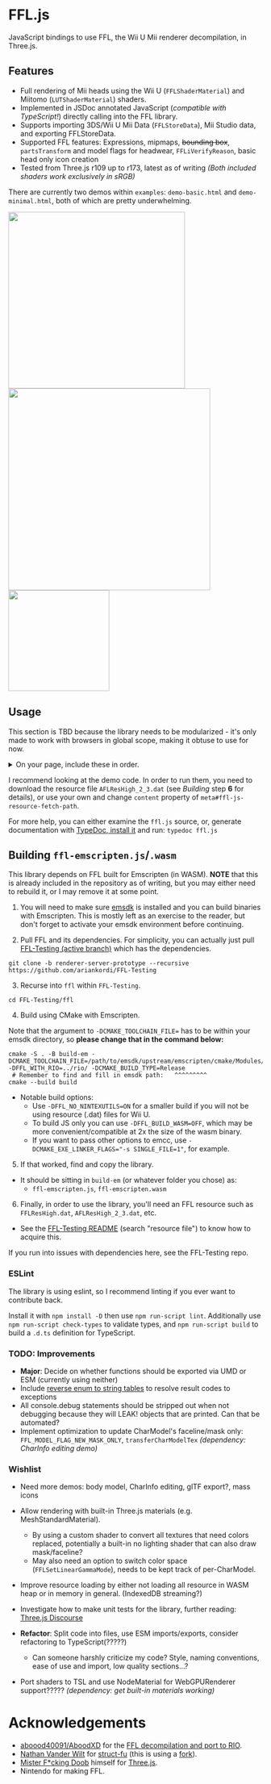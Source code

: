 # FFL.js
JavaScript bindings to use FFL, the Wii U Mii renderer decompilation, in Three.js.

## Features

* Full rendering of Mii heads using the Wii U (`FFLShaderMaterial`) and Miitomo (`LUTShaderMaterial`) shaders.
* Implemented in JSDoc annotated JavaScript (_compatible with TypeScript!_) directly calling into the FFL library.
* Supports importing 3DS/Wii U Mii Data (`FFLStoreData`), Mii Studio data, and exporting FFLStoreData.
* Supported FFL features: Expressions, mipmaps, ~~bounding box~~, `partsTransform` and model flags for headwear, `FFLiVerifyReason`, basic head only icon creation
* Tested from Three.js r109 up to r173, latest as of writing _(Both included shaders work exclusively in sRGB)_

There are currently two demos within `examples`: `demo-basic.html` and `demo-minimal.html`, both of which are pretty underwhelming.

<img width="350" src="https://github.com/user-attachments/assets/853b4159-4cb0-47ac-b929-220299a3017a">

<img width="400" src="https://github.com/user-attachments/assets/7059cc73-463e-4091-baec-642b67ae4993">

<img width="200" src="https://github.com/user-attachments/assets/2376e69b-ef53-49a9-a98f-29d4df0eb1c6">

## Usage
This section is TBD because the library needs to be modularized - it's only made to work with browsers in global scope, making it obtuse to use for now.
<details><summary>On your page, include these in order.</summary>

```html

	<!-- Path/URL to the FFL resource file in `content` (FFLResHigh.dat, AFLResHigh_2_3.dat, etc.) -->
	<meta itemprop="ffl-js-resource-fetch-path" content="AFLResHigh_2_3.dat">
	<!-- Emscripten module (not modularized)/ffl-emscripten.js -->
	<script src="ffl-emscripten.js"></script>

	<!-- Include Three.js. Outdated version 0.137.5 from 2022 included here: -->
	<script src="https://unpkg.com/three@0.137.5/build/three.min.js"></script>

	<script src="struct-fu.js"></script> <!-- Dependency for ffl.js. -->
	<!-- Include shader materials here, such as FFLShaderMaterial. -->
	<script src="FFLShaderMaterial.js"></script>

	<!-- Include ffl.js, must be after Three.js. -->
	<script src="ffl.js"></script>
```

</details>

I recommend looking at the demo code. In order to run them, you need to download the resource file `AFLResHigh_2_3.dat` (see _Building_ step **6** for details), or use your own and change `content` property of `meta#ffl-js-resource-fetch-path`.

For more help, you can either examine the `ffl.js` source, or, generate documentation with [TypeDoc, install it](https://typedoc.org/#quick-start) and run: `typedoc ffl.js`

## Building `ffl-emscripten.js`/`.wasm`

This library depends on FFL built for Emscripten (in WASM). **NOTE** that this is already included in the repository as of writing, but you may either need to rebuild it, or I may remove it at some point.

1. You will need to make sure [emsdk](https://emscripten.org/docs/tools_reference/emsdk.html) is installed and you can build binaries with Emscripten. This is mostly left as an exercise to the reader, but don't forget to activate your emsdk environment before continuing.

2. Pull FFL and its dependencies. For simplicity, you can actually just pull [FFL-Testing (active branch)](https://github.com/ariankordi/FFL-Testing/tree/renderer-server-prototype) which has the dependencies.

```
git clone -b renderer-server-prototype --recursive https://github.com/ariankordi/FFL-Testing
```

3. Recurse into `ffl` within `FFL-Testing`.

```
cd FFL-Testing/ffl
```

4. Build using CMake with Emscripten.

Note that the argument to `-DCMAKE_TOOLCHAIN_FILE=` has to be within your emsdk directory, so **please change that in the command below:**

```
cmake -S . -B build-em -DCMAKE_TOOLCHAIN_FILE=/path/to/emsdk/upstream/emscripten/cmake/Modules/Platform/Emscripten.cmake -DFFL_WITH_RIO=../rio/ -DCMAKE_BUILD_TYPE=Release
 # Remember to find and fill in emsdk path:   ^^^^^^^^^
cmake --build build
```

* Notable build options:
  - Use `-DFFL_NO_NINTEXUTILS=ON` for a smaller build if you will not be using resource (.dat) files for Wii U.
  - To build JS only you can use `-DFFL_BUILD_WASM=OFF`, which may be more convenient/compatible at 2x the size of the wasm binary.
  - If you want to pass other options to emcc, use `-DCMAKE_EXE_LINKER_FLAGS="-s SINGLE_FILE=1"`, for example.

5. If that worked, find and copy the library.
* It should be sitting in `build-em` (or whatever folder you chose) as:
  - `ffl-emscripten.js`, `ffl-emscripten.wasm`

6. Finally, in order to use the library, you'll need an FFL resource such as `FFLResHigh.dat`, `AFLResHigh_2_3.dat`, etc.
  - See the [FFL-Testing README](https://github.com/ariankordi/FFL-Testing/blob/master/README.md) (search "resource file") to know how to acquire this.

If you run into issues with dependencies here, see the FFL-Testing repo.

### ESLint
The library is using eslint, so I recommend linting if you ever want to contribute back.

Install it with `npm install -D` then use `npm run-script lint`. Additionally use `npm run-script check-types` to validate types, and `npm run-script build` to build a `.d.ts` definition for TypeScript.

### TODO: Improvements

* **Major**: Decide on whether functions should be exported via UMD or ESM (currently using neither)
* Include [reverse enum to string tables](https://github.com/ariankordi/FFL-Testing/blob/16dd44c8848e0820e03f8ccb0efa1f09f4bc2dca/include/EnumStrings.h#L8) to resolve result codes to exceptions
* All console.debug statements should be stripped out when not debugging because they will LEAK! objects that are printed. Can that be automated?
* Implement optimization to update CharModel's faceline/mask only: `FFL_MODEL_FLAG_NEW_MASK_ONLY`, `transferCharModelTex` _(dependency: CharInfo editing demo)_

### Wishlist
* Need more demos: body model, CharInfo editing, glTF export?, mass icons

* Allow rendering with built-in Three.js materials (e.g. MeshStandardMaterial).
  - By using a custom shader to convert all textures that need colors replaced, potentially a built-in no lighting shader that can also draw mask/faceline?
  - May also need an option to switch color space (`FFLSetLinearGammaMode`), needs to be kept track of per-CharModel.
* Improve resource loading by either not loading all resource in WASM heap or in memory in general. (IndexedDB streaming?)
* Investigate how to make unit tests for the library, further reading: [Three.js Discourse](https://discourse.threejs.org/t/how-to-unit-test-three-js/57736/2 )
* **Refactor**: Split code into files, use ESM imports/exports, consider refactoring to TypeScript(?????)
  - Can someone harshly criticize my code? Style, naming conventions, ease of use and import, low quality sections...?
* Port shaders to TSL and use NodeMaterial for WebGPURenderer support????? _(dependency: get built-in materials working)_

# Acknowledgements
* [aboood40091/AboodXD](https://github.com/aboood40091) for the [FFL decompilation and port to RIO](https://github.com/aboood40091/ffl/tree/nsmbu-win-port).
* [Nathan Vander Wilt](https://github.com/natevw) for [struct-fu](https://github.com/natevw/struct-fu) (this is using a [fork](https://github.com/ariankordi/struct-fu)).
* [Mister F*cking Doob](https://github.com/mrdoob) himself for [Three.js](https://github.com/mrdoob/three.js).
* Nintendo for making FFL.
